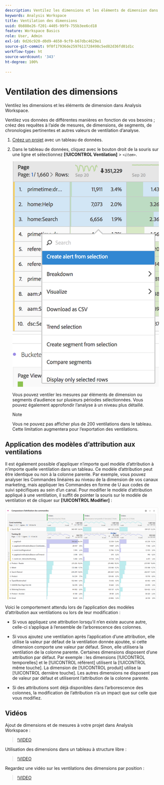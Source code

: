 ```yaml
---
description: Ventilez les dimensions et les éléments de dimension dans Analysis Workspace.
keywords: Analysis Workspace
title: Ventilation des dimensions
uuid: 0b888e26-f201-4405-99f9-755b3ee6cd18
feature: Workspace Basics
role: User, Admin
exl-id: 0d26c920-d0d9-4650-9cf0-b67dbc4629e1
source-git-commit: 9f0f17936de2597611728498c5ed82d36fd01d1c
workflow-type: ht
source-wordcount: '343'
ht-degree: 100%

---
```


# Ventilation des dimensions

Ventilez les dimensions et les éléments de dimension dans Analysis Workspace.

Ventilez vos données de différentes manières en fonction de vos besoins ; créez des requêtes à l’aide de mesures, de dimensions, de segments, de chronologies pertinentes et autres valeurs de ventilation d’analyse.

1. [Créez un projet](/help/analyze/analysis-workspace/home.md) avec un tableau de données.
1. Dans le tableau de données, cliquez avec le bouton droit de la souris sur une ligne et sélectionnez **[!UICONTROL Ventilation]** > *`<item>`*.

   ![Résultat de l’étape](assets/fa_data_table_actions.png)

   Vous pouvez ventiler les mesures par éléments de dimension ou segments d’audience sur plusieurs périodes sélectionnées. Vous pouvez également approfondir l’analyse à un niveau plus détaillé.

   >[!NOTE]
   >
   >Vous ne pouvez pas afficher plus de 200 ventilations dans le tableau. Cette limitation augmentera pour l’exportation des ventilations.

## Application des modèles d’attribution aux ventilations

Il est également possible d’appliquer n’importe quel modèle d’attribution à n’importe quelle ventilation dans un tableau. Ce modèle d’attribution peut être identique ou non à la colonne parente. Par exemple, vous pouvez analyser les Commandes linéaires au niveau de la dimension de vos canaux marketing, mais appliquer les Commandes en forme de U aux codes de suivi spécifiques au sein d’un canal. Pour modifier le modèle d’attribution appliqué à une ventilation, il suffit de pointer la souris sur le modèle de ventilation et de cliquer sur **[!UICONTROL Modifier]** :

![Paramètres de ventilation](assets/breakdown_settings.png)

Voici le comportement attendu lors de l’application des modèles d’attribution aux ventilations ou lors de leur modification :

* Si vous appliquez une attribution lorsqu’il n’en existe aucune autre, celle-ci s’applique à l’ensemble de l’arborescence des colonnes.

* Si vous ajoutez une ventilation après l’application d’une attribution, elle utilise la valeur par défaut de la ventilation donnée ajoutée, si cette dimension comporte une valeur par défaut. Sinon, elle utilisera la ventilation de la colonne parente. Certaines dimensions disposent d’une attribution par défaut.  Par exemple : les dimensions [!UICONTROL temporelles] et le [!UICONTROL référent] utilisent la [!UICONTROL même touche]. La dimension de [!UICONTROL produit] utilise la [!UICONTROL dernière touche]. Les autres dimensions ne disposent pas de valeur par défaut et utiliseront l’attribution de la colonne parente.

* Si des attributions sont déjà disponibles dans l’arborescence des colonnes, la modification de l’attribution n’a un impact que sur celle que vous modifiez.

## Vidéos

Ajout de dimensions et de mesures à votre projet dans Analysis Workspace :

>[!VIDEO](https://video.tv.adobe.com/v/30606/?quality=12)

Utilisation des dimensions dans un tableau à structure libre :

>[!VIDEO](https://video.tv.adobe.com/v/40179/?quality=12)

Regardez une vidéo sur les ventilations des dimensions par position :

>[!VIDEO](https://video.tv.adobe.com/v/24033/?quality=12)
